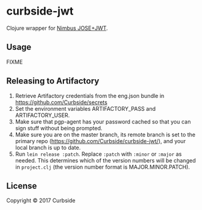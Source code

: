 # curbside-jwt

Clojure wrapper for [Nimbus JOSE+JWT](https://connect2id.com/products/nimbus-jose-jwt).

## Usage

FIXME

## Releasing to Artifactory

1. Retrieve Artifactory credentials from the eng.json bundle in
   https://github.com/Curbside/secrets
2. Set the environment variables ARTIFACTORY_PASS and ARTIFACTORY_USER.
3. Make sure that pgp-agent has your password cached so that you can sign stuff without being prompted.
4. Make sure you are on the master branch, its remote branch is set to the primary repo (https://github.com/Curbside/curbside-jwt/), and your local branch is up to date.
5. Run `lein release :patch`. Replace `:patch` with `:minor` or `:major` as needed. This determines which of the version numbers will be changed in `project.clj` (the version number format is MAJOR.MINOR.PATCH).

## License

Copyright © 2017 Curbside
